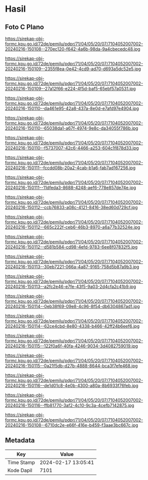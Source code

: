 # Hasil

## Foto C Plano

https://sirekap-obj-formc.kpu.go.id/72de/pemilu/pdpr/71/04/05/20/07/7104052007002-20240216-150108--270ec120-f642-4a6b-98da-9a4cbecedc48.jpg

https://sirekap-obj-formc.kpu.go.id/72de/pemilu/pdpr/71/04/05/20/07/7104052007002-20240216-150109--2355f8ea-0e42-4cd9-ad70-d693a5dc52e5.jpg

https://sirekap-obj-formc.kpu.go.id/72de/pemilu/pdpr/71/04/05/20/07/7104052007002-20240216-150109--27a12f66-e224-4f5d-baf5-65ebf57a0531.jpg

https://sirekap-obj-formc.kpu.go.id/72de/pemilu/pdpr/71/04/05/20/07/7104052007002-20240216-150110--da461e95-42a8-437a-8e0d-e7afd97e4904.jpg

https://sirekap-obj-formc.kpu.go.id/72de/pemilu/pdpr/71/04/05/20/07/7104052007002-20240216-150110--65038da1-a67f-4974-9e8c-da34055f786b.jpg

https://sirekap-obj-formc.kpu.go.id/72de/pemilu/pdpr/71/04/05/20/07/7104052007002-20240216-150110--f5737007-42c6-4466-a253-604c1f878d33.jpg

https://sirekap-obj-formc.kpu.go.id/72de/pemilu/pdpr/71/04/05/20/07/7104052007002-20240216-150111--fccdd08b-20a2-4cab-b1a6-fab7ad167256.jpg

https://sirekap-obj-formc.kpu.go.id/72de/pemilu/pdpr/71/04/05/20/07/7104052007002-20240216-150111--11dfeda3-8688-4248-aef6-778e857de74e.jpg

https://sirekap-obj-formc.kpu.go.id/72de/pemilu/pdpr/71/04/05/20/07/7104052007002-20240216-150112--ccb76833-a08c-4121-8416-38ed60d729cf.jpg

https://sirekap-obj-formc.kpu.go.id/72de/pemilu/pdpr/71/04/05/20/07/7104052007002-20240216-150112--665c222f-ceb6-46b3-8970-a6a77b32524e.jpg

https://sirekap-obj-formc.kpu.go.id/72de/pemilu/pdpr/71/04/05/20/07/7104052007002-20240216-150112--d581b584-cd98-4efd-9783-6ee8f07832f5.jpg

https://sirekap-obj-formc.kpu.go.id/72de/pemilu/pdpr/71/04/05/20/07/7104052007002-20240216-150113--30eb7221-066a-4a87-9165-758d5b87a9b3.jpg

https://sirekap-obj-formc.kpu.go.id/72de/pemilu/pdpr/71/04/05/20/07/7104052007002-20240216-150113--a2fc2e46-e7fe-43f5-9a03-2d4cfa2c41b9.jpg

https://sirekap-obj-formc.kpu.go.id/72de/pemilu/pdpr/71/04/05/20/07/7104052007002-20240216-150114--0eb38f69-09e8-4c96-8f54-db6304867ad1.jpg

https://sirekap-obj-formc.kpu.go.id/72de/pemilu/pdpr/71/04/05/20/07/7104052007002-20240216-150114--62ce4cbd-8e80-4338-b466-42ff24b6eef6.jpg

https://sirekap-obj-formc.kpu.go.id/72de/pemilu/pdpr/71/04/05/20/07/7104052007002-20240216-150115--122f0a6f-40fa-4246-9034-3d4082759019.jpg

https://sirekap-obj-formc.kpu.go.id/72de/pemilu/pdpr/71/04/05/20/07/7104052007002-20240216-150115--0a21f5db-d27b-4888-8644-bca3f7efe468.jpg

https://sirekap-obj-formc.kpu.go.id/72de/pemilu/pdpr/71/04/05/20/07/7104052007002-20240216-150116--de1d01c8-4e0b-4300-a80a-8b6933f76feb.jpg

https://sirekap-obj-formc.kpu.go.id/72de/pemilu/pdpr/71/04/05/20/07/7104052007002-20240216-150116--ffb81770-3af2-4c10-9c3a-4cefb7142875.jpg

https://sirekap-obj-formc.kpu.go.id/72de/pemilu/pdpr/71/04/05/20/07/7104052007002-20240216-150108--6710dc2e-e66f-416e-b459-f3aae3bc667c.jpg


## Metadata

| Key        | Value               |
| ---------- | ------------------- |
| Time Stamp | 2024-02-17 13:05:41 |
| Kode Dapil | 7101                |




